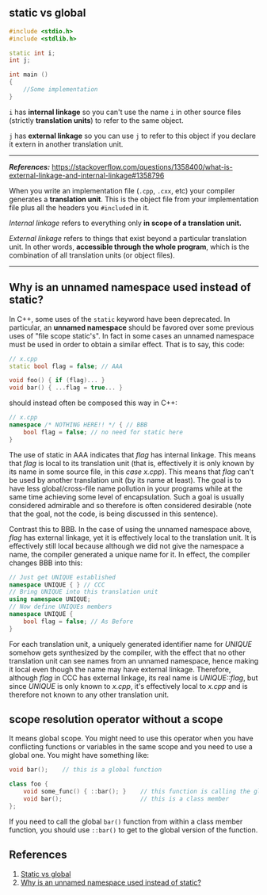 ## static vs global

```c++
#include <stdio.h>
#include <stdlib.h>

static int i;
int j;

int main ()
{
    //Some implementation
}
```

`i` has **internal linkage** so you can't use the name `i` in other source files (strictly **translation units**) to refer to the same object.

`j` has **external linkage** so you can use `j` to refer to this object if you declare it extern in another translation unit.

---

***References:*** https://stackoverflow.com/questions/1358400/what-is-external-linkage-and-internal-linkage#1358796

When you write an implementation file (`.cpp`, `.cxx`, etc) your compiler generates a **translation unit**. This is the object file from your implementation file plus all the headers you `#include`d in it.

*Internal linkage* refers to everything only **in scope of a translation unit.**

*External linkage* refers to things that exist beyond a particular translation unit. In other words, **accessible through the whole program**, which is the combination of all translation units (or object files).

---

## Why is an unnamed namespace used instead of static?

In C++, some uses of the `static` keyword have been deprecated. In particular, an **unnamed namespace** should be favored over some previous uses of "file scope static's". In fact in some cases an unnamed namespace must be used in order to obtain a similar effect. That is to say, this code:

```c++
// x.cpp
static bool flag = false; // AAA

void foo() { if (flag)... }
void bar() { ...flag = true... }
```

should instead often be composed this way in C++:

```c++
// x.cpp
namespace /* NOTHING HERE!! */ { // BBB
    bool flag = false; // no need for static here
}
```

The use of static in AAA indicates that *flag* has internal linkage. This means that *flag* is local to its translation unit (that is, effectively it is only known by its name in some source file, in this *case x.cpp*). This means that *flag* can't be used by another translation unit (by its name at least). The goal is to have less global/cross-file name pollution in your programs while at the same time achieving some level of encapsulation. Such a goal is usually considered admirable and so therefore is often considered desirable (note that the goal, not the code, is being discussed in this sentence).

Contrast this to BBB. In the case of using the unnamed namespace above, *flag* has external linkage, yet it is effectively local to the translation unit. It is effectively still local because although we did not give the namespace a name, the compiler generated a unique name for it. In effect, the compiler changes BBB into this:

```c++
// Just get UNIQUE established
namespace UNIQUE { } // CCC
// Bring UNIQUE into this translation unit
using namespace UNIQUE;
// Now define UNIQUEs members
namespace UNIQUE {
    bool flag = false; // As Before
}
```

For each translation unit, a uniquely generated identifier name for *UNIQUE* somehow gets synthesized by the compiler, with the effect that no other translation unit can see names from an unnamed namespace, hence making it local even though the name may have external linkage.
Therefore, although *flag* in CCC has external linkage, its real name is *UNIQUE::flag*, but since *UNIQUE* is only known to *x.cpp*, it's effectively local to *x.cpp* and is therefore not known to any other translation unit.

## scope resolution operator without a scope

It means global scope. You might need to use this operator when you have conflicting functions or variables in the same scope and you need to use a global one. You might have something like:

```c++
void bar();    // this is a global function

class foo {
    void some_func() { ::bar(); }    // this function is calling the global bar() and not the class version
    void bar();                      // this is a class member
};
```

If you need to call the global `bar()` function from within a class member function, you should use `::bar()` to get to the global version of the function.

## References

1. [Static vs global](https://stackoverflow.com/questions/2271902/static-vs-global)
2. [Why is an unnamed namespace used instead of static?](http://www.comeaucomputing.com/techtalk/#nostatic)
